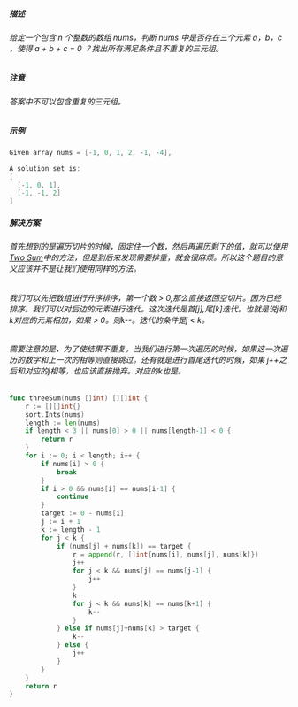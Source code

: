 ##### 描述
###### 给定一个包含 n 个整数的数组 nums，判断 nums 中是否存在三个元素 a，b，c ，使得 a + b + c = 0 ？找出所有满足条件且不重复的三元组。
##### 注意
###### 答案中不可以包含重复的三元组。
##### 示例
```go
Given array nums = [-1, 0, 1, 2, -1, -4],

A solution set is:
[
  [-1, 0, 1],
  [-1, -1, 2]
]
```
##### 解决方案
###### 首先想到的是遍历切片的时候，固定住一个数，然后再遍历剩下的值，就可以使用[Two Sum](./TwoSum.md)中的方法，但是到后来发现需要排重，就会很麻烦。所以这个题目的意义应该并不是让我们使用同样的方法。
###### 我们可以先把数组进行升序排序，第一个数 > 0,那么直接返回空切片。因为已经排序。我们可以对后边的元素进行迭代。这次迭代是首[j],尾[k]迭代。也就是说j和k对应的元素相加，如果 > 0。则k--。迭代的条件是j < k。
###### 需要注意的是，为了使结果不重复。当我们进行第一次遍历的时候，如果这一次遍历的数字和上一次的相等则直接跳过。还有就是进行首尾迭代的时候，如果 j++之后和对应的j相等，也应该直接抛弃。对应的k也是。
```go
func threeSum(nums []int) [][]int {
	r := [][]int{}
	sort.Ints(nums)
	length := len(nums)
	if length < 3 || nums[0] > 0 || nums[length-1] < 0 {
		return r
	}
	for i := 0; i < length; i++ {
		if nums[i] > 0 {
			break
		}
		if i > 0 && nums[i] == nums[i-1] {
			continue
		}
		target := 0 - nums[i]
		j := i + 1
		k := length - 1
		for j < k {
			if (nums[j] + nums[k]) == target {
				r = append(r, []int{nums[i], nums[j], nums[k]})
				j++
				for j < k && nums[j] == nums[j-1] {
					j++
				}
				k--
				for j < k && nums[k] == nums[k+1] {
					k--
				}
			} else if nums[j]+nums[k] > target {
				k--
			} else {
				j++
			}
		}
	}
	return r
}
```
